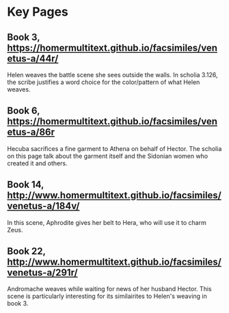 # Key Pages
## Book 3, https://homermultitext.github.io/facsimiles/venetus-a/44r/
Helen weaves the battle scene she sees outside the walls. In scholia 3.126, the scribe justifies a word choice for the color/pattern of what Helen weaves.
## Book 6, https://homermultitext.github.io/facsimiles/venetus-a/86r
Hecuba sacrifices a fine garment to Athena on behalf of Hector. The scholia on this page talk about the garment itself and the Sidonian women who created it and others.
## Book 14,  http://www.homermultitext.github.io/facsimiles/venetus-a/184v/
In this scene, Aphrodite gives her belt to Hera, who will use it to charm Zeus.
## Book 22, http://www.homermultitext.github.io/facsimiles/venetus-a/291r/
Andromache weaves while waiting for news of her husband Hector. This scene is particularly interesting for its similairites to Helen's weaving in book 3.

